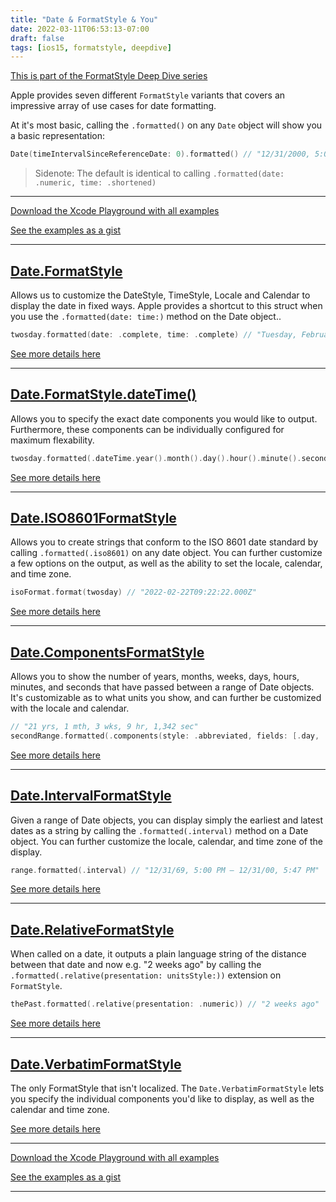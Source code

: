 ```yaml
---
title: "Date & FormatStyle & You"
date: 2022-03-11T06:53:13-07:00
draft: false
tags: [ios15, formatstyle, deepdive]
---
```


[This is part of the FormatStyle Deep Dive series](/posts/formatstyle-deep-dive)

Apple provides seven different `FormatStyle` variants that covers an impressive array of use cases for date formatting. 

At it's most basic, calling the `.formatted()` on any `Date` object will show you a basic representation: 

```Swift
Date(timeIntervalSinceReferenceDate: 0).formatted() // "12/31/2000, 5:00 PM"
```

> Sidenote: The default is identical to calling `.formatted(date: .numeric, time: .shortened)`

<hr>

[Download the Xcode Playground with all examples](https://github.com/brettohland/FormatStylesDeepDive/)

[See the examples as a gist](https://gist.github.com/brettohland/ac2fbd1446bc7bb64da491587b010e3c)

<hr>

## [Date.FormatStyle](/posts/date-formatstyle)

Allows us to customize the DateStyle, TimeStyle, Locale and Calendar to display the date in fixed ways. Apple provides a shortcut to this struct when you use the `.formatted(date: time:)` method on the Date object..

```Swift
twosday.formatted(date: .complete, time: .complete) // "Tuesday, February 22, 2022, 2:22:22 AM MST"
```

[See more details here](/posts/date-formatstyle)

<hr>

## [Date.FormatStyle.dateTime()](/posts/date-formatstyledatetime)

Allows you to specify the exact date components you would like to output. Furthermore, these components can be individually configured for maximum flexability.

```Swift
twosday.formatted(.dateTime.year().month().day().hour().minute().second()) // "Feb 22, 2022, 2:22:22 AM"
````

[See more details here](/posts/date-formatstyledatetime)

<hr>

## [Date.ISO8601FormatStyle](/posts/date-iso8601formatstyle)

Allows you to create strings that conform to the ISO 8601 date standard by calling `.formatted(.iso8601)` on any date object.  You can further customize a few options on the output, as well as the ability to set the locale, calendar, and time zone.

```Swift
isoFormat.format(twosday) // "2022-02-22T09:22:22.000Z"
```

[See more details here](/posts/date-iso8601formatstyle)

<hr>

## [Date.ComponentsFormatStyle](/posts/date-componentformatstyle)

Allows you to show the number of years, months, weeks, days, hours, minutes, and seconds that have passed between a range of Date objects. It's customizable as to what units you show, and can further be customized with the locale and calendar.

```Swift
// "21 yrs, 1 mth, 3 wks, 9 hr, 1,342 sec"
secondRange.formatted(.components(style: .abbreviated, fields: [.day, .month, .year, .hour, .second, .week]))
```

[See more details here](/posts/date-componentformatstyle)

<hr>

## [Date.IntervalFormatStyle](/posts/date-intervalformatstyle)

Given a range of Date objects, you can display simply the earliest and latest dates as a string by calling the `.formatted(.interval)` method on a Date object. You can further customize the locale, calendar, and time zone of the display.

```Swift
range.formatted(.interval) // "12/31/69, 5:00 PM – 12/31/00, 5:47 PM"
```

[See more details here](/posts/date-intervalformatstyle)

<hr>

## [Date.RelativeFormatStyle](/posts/date-relativeformatstyle)

When called on a date, it outputs a plain language string of the distance between that date and now e.g. "2 weeks ago" by calling the `.formatted(.relative(presentation: unitsStyle:))` extension on `FormatStyle`.

```Swift
thePast.formatted(.relative(presentation: .numeric)) // "2 weeks ago"
````
[See more details here](/posts/date-relativeformatstyle)

<hr>

## [Date.VerbatimFormatStyle](/posts/date-verbatimformatstyle)

The only FormatStyle that isn't localized. The `Date.VerbatimFormatStyle` lets you specify the individual components you'd like to display, as well as the calendar and time zone.

[See more details here](/posts/date-verbatimformatstyle)

<hr>

[Download the Xcode Playground with all examples](https://github.com/brettohland/FormatStylesDeepDive/)

[See the examples as a gist](https://gist.github.com/brettohland/ac2fbd1446bc7bb64da491587b010e3c)

<hr>